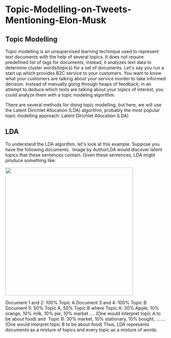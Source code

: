 # Topic-Modelling-on-Tweets-Mentioning-Elon-Musk
## Topic Modelling
Topic modelling is an unsupervised learning technique used to represent text documents with the help of several topics. It does not require predefined list of tags for documents, instead, it analyzes text data to determine cluster words(topics) for a set of documents.
Let's say you run a start up which provides B2C service to your customers. You want to know what your customers are talking about your service inorder to take informed decision. Instead of manually going through heaps of feedback, in an attempt to deduce which texts are talking about your topics of interest, you could analyze them with a topic modeling algorithm.


There are several methods for doing topic modelling, but here, we will use the Latent Dirichlet Allocation (LDA) algorithm, probably the most popular topic modelling approach.
Latent Dirichlet Allocation (LDA)

## LDA
To understand the LDA algorithm, let's look at this example.
Suppose you have the following documents. 
Image by AuthorLDA would discover latent topics that these sentences contain. Given these sentences, LDA might produce something like:

<img src="https://user-images.githubusercontent.com/65237445/149661922-c0effb32-f8ea-4181-ba4a-1cb0e7292358.png" width="400" height = "400">

Document 1 and 2: 100% Topic A
Document 3 and 4: 100% Topic B
Document 5: 50% Topic A, 50% Topic B
where Topic A: 30% Apple, 10% orange, 10% milk, 10% pie, 10% market …. (One would interpret topic A to be about food) and 
Topic B: 30% market, 10% stationary, 10% bought, …….(One would interpret topic B to be about food)
Thus, LDA represents documents as a mixture of topics and every topic as a mixture of words.
